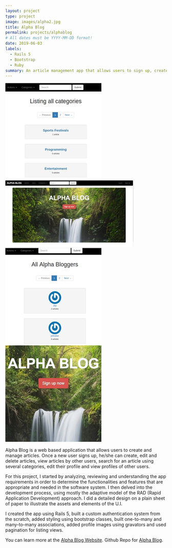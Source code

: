 ```yaml
---
layout: project
type: project
image: images/alpha2.jpg
title: Alpha Blog
permalink: projects/alphablog
# All dates must be YYYY-MM-DD format!
date: 2019-06-03
labels:
  - Rails 5
  - Bootstrap
  - Ruby
summary: An article management app that allows users to sign up, create and publish articles.
---
```


<div class="ui small rounded images">
  <img class="ui image" src="../images/alpha3.jpg">
  <img class="ui image" src="../images/alpha.jpg">
  <img class="ui image" src="../images/alpha4.jpg">
  <img class="ui image" src="../images/alpha2.jpg">
</div>

Alpha Blog is a web based application that allows users to create and manage articles. Once a new user signs up, he/she can create, edit and delete articles, view articles by other users, search for an article using several categories, edit their profile and view profiles of other users. 

For this project, I started by analyzing, reviewing and understanding the app requirements in order to determine the functionalities and features that are appropriate and needed in the software system. I then delved into the development process, using mostly the adaptive model of the RAD (Rapid Application Development) approach. I did a detailed design on a plain sheet of paper to illustrate the assets and elements of the U.I.

I created the app using Rails 5, built a custom authentication system from the scratch, added styling using bootstrap classes, built one-to-many and many-to-many associations, added profile images using gravators and used pagination for listing views.

You can learn more at the [Alpha Blog Website](https://alpha-blog-mantoss.herokuapp.com).
<i class="large github icon"></i> Github Repo for [Alpha Blog](https://github.com/PJMantoss/alpha_blog).




